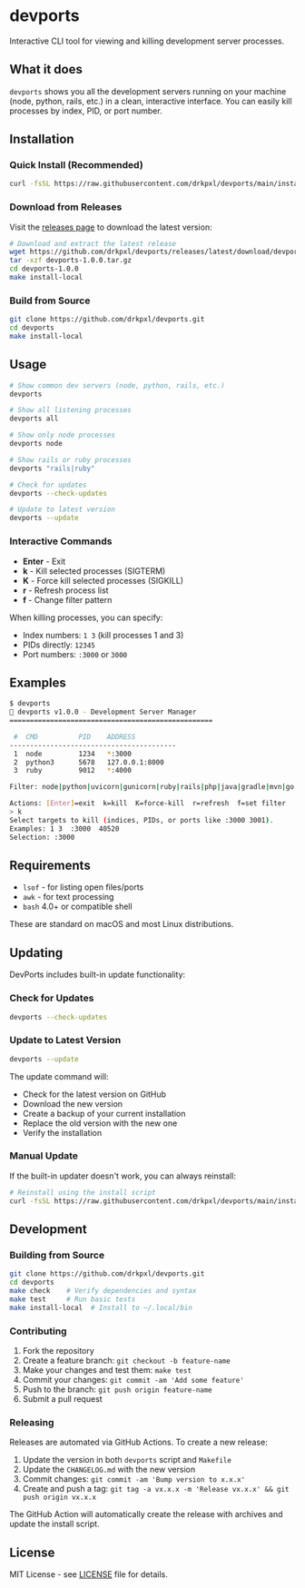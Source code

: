 # devports

Interactive CLI tool for viewing and killing development server processes.

## What it does

`devports` shows you all the development servers running on your machine (node, python, rails, etc.) in a clean, interactive interface. You can easily kill processes by index, PID, or port number.

## Installation

### Quick Install (Recommended)

```bash
curl -fsSL https://raw.githubusercontent.com/drkpxl/devports/main/install.sh | bash
```

### Download from Releases

Visit the [releases page](https://github.com/drkpxl/devports/releases) to download the latest version:

```bash
# Download and extract the latest release
wget https://github.com/drkpxl/devports/releases/latest/download/devports-1.0.0.tar.gz
tar -xzf devports-1.0.0.tar.gz
cd devports-1.0.0
make install-local
```

### Build from Source

```bash
git clone https://github.com/drkpxl/devports.git
cd devports
make install-local
```

## Usage

```bash
# Show common dev servers (node, python, rails, etc.)
devports

# Show all listening processes
devports all

# Show only node processes
devports node

# Show rails or ruby processes
devports "rails|ruby"

# Check for updates
devports --check-updates

# Update to latest version
devports --update
```

### Interactive Commands

- **Enter** - Exit
- **k** - Kill selected processes (SIGTERM)
- **K** - Force kill selected processes (SIGKILL) 
- **r** - Refresh process list
- **f** - Change filter pattern

When killing processes, you can specify:
- Index numbers: `1 3` (kill processes 1 and 3)
- PIDs directly: `12345`
- Port numbers: `:3000` or `3000`

## Examples

```bash
$ devports
🚀 devports v1.0.0 - Development Server Manager
==================================================

 #  CMD          PID    ADDRESS
-----------------------------------------
 1  node         1234   *:3000
 2  python3      5678   127.0.0.1:8000
 3  ruby         9012   *:4000

Filter: node|python|uvicorn|gunicorn|ruby|rails|php|java|gradle|mvn|go|deno|bun|pnpm|vite|next|nuxt|webpack|rollup|parcel

Actions: [Enter]=exit  k=kill  K=force-kill  r=refresh  f=set filter
> k
Select targets to kill (indices, PIDs, or ports like :3000 3001).
Examples: 1 3  :3000  40520
Selection: :3000
```

## Requirements

- `lsof` - for listing open files/ports
- `awk` - for text processing  
- `bash` 4.0+ or compatible shell

These are standard on macOS and most Linux distributions.

## Updating

DevPorts includes built-in update functionality:

### Check for Updates
```bash
devports --check-updates
```

### Update to Latest Version
```bash
devports --update
```

The update command will:
- Check for the latest version on GitHub
- Download the new version
- Create a backup of your current installation
- Replace the old version with the new one
- Verify the installation

### Manual Update
If the built-in updater doesn't work, you can always reinstall:

```bash
# Reinstall using the install script
curl -fsSL https://raw.githubusercontent.com/drkpxl/devports/main/install.sh | bash
```

## Development

### Building from Source

```bash
git clone https://github.com/drkpxl/devports.git
cd devports
make check    # Verify dependencies and syntax
make test     # Run basic tests
make install-local  # Install to ~/.local/bin
```

### Contributing

1. Fork the repository
2. Create a feature branch: `git checkout -b feature-name`
3. Make your changes and test them: `make test`
4. Commit your changes: `git commit -am 'Add some feature'`
5. Push to the branch: `git push origin feature-name`
6. Submit a pull request

### Releasing

Releases are automated via GitHub Actions. To create a new release:

1. Update the version in both `devports` script and `Makefile`
2. Update the `CHANGELOG.md` with the new version
3. Commit changes: `git commit -am 'Bump version to x.x.x'`
4. Create and push a tag: `git tag -a vx.x.x -m 'Release vx.x.x' && git push origin vx.x.x`

The GitHub Action will automatically create the release with archives and update the install script.

## License

MIT License - see [LICENSE](LICENSE) file for details.